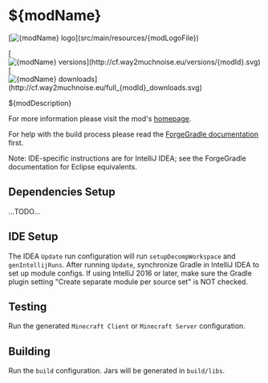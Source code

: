 # ${modName}

[![${modName} logo](src/main/resources/${modLogoFile})](${modUrl})

[![${modName} versions](http://cf.way2muchnoise.eu/versions/${modId}.svg)](https://minecraft.curseforge.com/projects/${modId}/files)
[![${modName} downloads](http://cf.way2muchnoise.eu/full_${modId}_downloads.svg)](https://minecraft.curseforge.com/projects/${modId}/files)

${modDescription}

For more information please visit the mod's [homepage](${modUrl}).

For help with the build process please read the [ForgeGradle documentation](https://forgegradle.readthedocs.io/en/latest/) first.

Note: IDE-specific instructions are for IntelliJ IDEA; see the ForgeGradle documentation for Eclipse equivalents.

## Dependencies Setup
...TODO...

## IDE Setup
The IDEA `Update` run configuration will run `setupDecompWorkspace` and `genIntellijRuns`.
After running `Update`, synchronize Gradle in IntelliJ IDEA to set up module configs.
If using IntelliJ 2016 or later, make sure the Gradle plugin setting "Create separate module per source set" is NOT checked.

## Testing
Run the generated `Minecraft Client` or `Minecraft Server` configuration.

## Building
Run the `build` configuration. Jars will be generated in `build/libs`.
